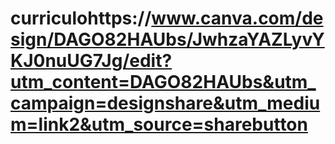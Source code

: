 # curriculohttps://www.canva.com/design/DAGO82HAUbs/JwhzaYAZLyvYKJ0nuUG7Jg/edit?utm_content=DAGO82HAUbs&utm_campaign=designshare&utm_medium=link2&utm_source=sharebutton
